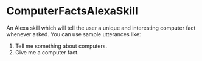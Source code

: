 # ComputerFactsAlexaSkill
An Alexa skill which will tell the user a unique and interesting computer fact whenever asked. You can use sample utterances like:
1. Tell me something about computers. 
2. Give me a computer fact.
